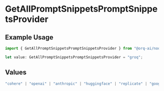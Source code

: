 # GetAllPromptSnippetsPromptSnippetsProvider

## Example Usage

```typescript
import { GetAllPromptSnippetsPromptSnippetsProvider } from "@orq-ai/node/models/operations";

let value: GetAllPromptSnippetsPromptSnippetsProvider = "groq";
```

## Values

```typescript
"cohere" | "openai" | "anthropic" | "huggingface" | "replicate" | "google" | "google-ai" | "azure" | "aws" | "anyscale" | "perplexity" | "groq" | "fal" | "leonardoai" | "nvidia" | "jina" | "togetherai" | "elevenlabs"
```